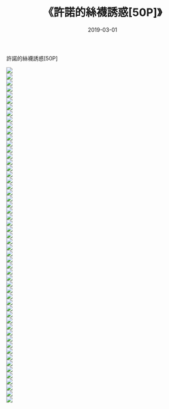 ﻿---
layout: post
title:  《許諾的絲襪誘惑[50P]》
date:   2019-03-01
img: http://img.660000.xyz/Sharelink/性感/2019/許諾的絲襪誘惑[50P]/000.jpg
categories: [美女, 清纯, 唯美]
---

許諾的絲襪誘惑[50P]

  ![](http://img.660000.xyz/Sharelink/性感/2019/許諾的絲襪誘惑[50P]/001.jpg) <br> ![](http://img.660000.xyz/Sharelink/性感/2019/許諾的絲襪誘惑[50P]/002.jpg) <br> ![](http://img.660000.xyz/Sharelink/性感/2019/許諾的絲襪誘惑[50P]/003.jpg) <br> ![](http://img.660000.xyz/Sharelink/性感/2019/許諾的絲襪誘惑[50P]/004.jpg) <br> ![](http://img.660000.xyz/Sharelink/性感/2019/許諾的絲襪誘惑[50P]/005.jpg) <br> ![](http://img.660000.xyz/Sharelink/性感/2019/許諾的絲襪誘惑[50P]/006.jpg) <br> ![](http://img.660000.xyz/Sharelink/性感/2019/許諾的絲襪誘惑[50P]/007.jpg) <br> ![](http://img.660000.xyz/Sharelink/性感/2019/許諾的絲襪誘惑[50P]/008.jpg) <br> ![](http://img.660000.xyz/Sharelink/性感/2019/許諾的絲襪誘惑[50P]/009.jpg) <br> ![](http://img.660000.xyz/Sharelink/性感/2019/許諾的絲襪誘惑[50P]/010.jpg) <br> ![](http://img.660000.xyz/Sharelink/性感/2019/許諾的絲襪誘惑[50P]/011.jpg) <br> ![](http://img.660000.xyz/Sharelink/性感/2019/許諾的絲襪誘惑[50P]/012.jpg) <br> ![](http://img.660000.xyz/Sharelink/性感/2019/許諾的絲襪誘惑[50P]/013.jpg) <br> ![](http://img.660000.xyz/Sharelink/性感/2019/許諾的絲襪誘惑[50P]/014.jpg) <br> ![](http://img.660000.xyz/Sharelink/性感/2019/許諾的絲襪誘惑[50P]/015.jpg) <br> ![](http://img.660000.xyz/Sharelink/性感/2019/許諾的絲襪誘惑[50P]/016.jpg) <br> ![](http://img.660000.xyz/Sharelink/性感/2019/許諾的絲襪誘惑[50P]/017.jpg) <br> ![](http://img.660000.xyz/Sharelink/性感/2019/許諾的絲襪誘惑[50P]/018.jpg) <br> ![](http://img.660000.xyz/Sharelink/性感/2019/許諾的絲襪誘惑[50P]/019.jpg) <br> ![](http://img.660000.xyz/Sharelink/性感/2019/許諾的絲襪誘惑[50P]/020.jpg) <br> ![](http://img.660000.xyz/Sharelink/性感/2019/許諾的絲襪誘惑[50P]/021.jpg) <br> ![](http://img.660000.xyz/Sharelink/性感/2019/許諾的絲襪誘惑[50P]/022.jpg) <br> ![](http://img.660000.xyz/Sharelink/性感/2019/許諾的絲襪誘惑[50P]/023.jpg) <br> ![](http://img.660000.xyz/Sharelink/性感/2019/許諾的絲襪誘惑[50P]/024.jpg) <br> ![](http://img.660000.xyz/Sharelink/性感/2019/許諾的絲襪誘惑[50P]/025.jpg) <br> ![](http://img.660000.xyz/Sharelink/性感/2019/許諾的絲襪誘惑[50P]/026.jpg) <br> ![](http://img.660000.xyz/Sharelink/性感/2019/許諾的絲襪誘惑[50P]/027.jpg) <br> ![](http://img.660000.xyz/Sharelink/性感/2019/許諾的絲襪誘惑[50P]/028.jpg) <br> ![](http://img.660000.xyz/Sharelink/性感/2019/許諾的絲襪誘惑[50P]/029.jpg) <br> ![](http://img.660000.xyz/Sharelink/性感/2019/許諾的絲襪誘惑[50P]/030.jpg) <br> ![](http://img.660000.xyz/Sharelink/性感/2019/許諾的絲襪誘惑[50P]/031.jpg) <br> ![](http://img.660000.xyz/Sharelink/性感/2019/許諾的絲襪誘惑[50P]/032.jpg) <br> ![](http://img.660000.xyz/Sharelink/性感/2019/許諾的絲襪誘惑[50P]/033.jpg) <br> ![](http://img.660000.xyz/Sharelink/性感/2019/許諾的絲襪誘惑[50P]/034.jpg) <br> ![](http://img.660000.xyz/Sharelink/性感/2019/許諾的絲襪誘惑[50P]/035.jpg) <br> ![](http://img.660000.xyz/Sharelink/性感/2019/許諾的絲襪誘惑[50P]/036.jpg) <br> ![](http://img.660000.xyz/Sharelink/性感/2019/許諾的絲襪誘惑[50P]/037.jpg) <br> ![](http://img.660000.xyz/Sharelink/性感/2019/許諾的絲襪誘惑[50P]/038.jpg) <br> ![](http://img.660000.xyz/Sharelink/性感/2019/許諾的絲襪誘惑[50P]/039.jpg) <br> ![](http://img.660000.xyz/Sharelink/性感/2019/許諾的絲襪誘惑[50P]/040.jpg) <br> ![](http://img.660000.xyz/Sharelink/性感/2019/許諾的絲襪誘惑[50P]/041.jpg) <br> ![](http://img.660000.xyz/Sharelink/性感/2019/許諾的絲襪誘惑[50P]/042.jpg) <br> ![](http://img.660000.xyz/Sharelink/性感/2019/許諾的絲襪誘惑[50P]/043.jpg) <br> ![](http://img.660000.xyz/Sharelink/性感/2019/許諾的絲襪誘惑[50P]/044.jpg) <br> ![](http://img.660000.xyz/Sharelink/性感/2019/許諾的絲襪誘惑[50P]/045.jpg) <br> ![](http://img.660000.xyz/Sharelink/性感/2019/許諾的絲襪誘惑[50P]/046.jpg) <br> ![](http://img.660000.xyz/Sharelink/性感/2019/許諾的絲襪誘惑[50P]/047.jpg) <br> ![](http://img.660000.xyz/Sharelink/性感/2019/許諾的絲襪誘惑[50P]/048.jpg) <br> ![](http://img.660000.xyz/Sharelink/性感/2019/許諾的絲襪誘惑[50P]/049.jpg) <br> ![](http://img.660000.xyz/Sharelink/性感/2019/許諾的絲襪誘惑[50P]/050.jpg) <br> ![](http://img.660000.xyz/Sharelink/性感/2019/許諾的絲襪誘惑[50P]/051.jpg) <br> ![](http://img.660000.xyz/Sharelink/性感/2019/許諾的絲襪誘惑[50P]/052.jpg) <br> ![](http://img.660000.xyz/Sharelink/性感/2019/許諾的絲襪誘惑[50P]/053.jpg) <br> ![](http://img.660000.xyz/Sharelink/性感/2019/許諾的絲襪誘惑[50P]/054.jpg) <br> ![](http://img.660000.xyz/Sharelink/性感/2019/許諾的絲襪誘惑[50P]/055.jpg) <br>